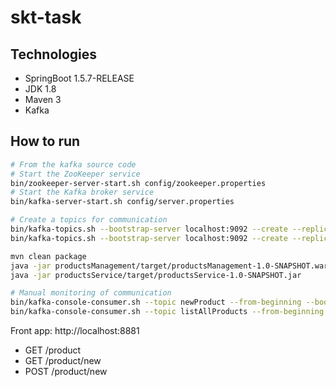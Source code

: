 # skt-task

## Technologies

- SpringBoot 1.5.7-RELEASE
- JDK 1.8
- Maven 3
- Kafka

## How to run
```bash
# From the kafka source code
# Start the ZooKeeper service
bin/zookeeper-server-start.sh config/zookeeper.properties
# Start the Kafka broker service
bin/kafka-server-start.sh config/server.properties

# Create a topics for communication
bin/kafka-topics.sh --bootstrap-server localhost:9092 --create --replication-factor 1 --partitions 1 --topic newProduct
bin/kafka-topics.sh --bootstrap-server localhost:9092 --create --replication-factor 1 --partitions 1 --topic listAllProducts

mvn clean package
java -jar productsManagement/target/productsManagement-1.0-SNAPSHOT.war
java -jar productsService/target/productsService-1.0-SNAPSHOT.jar 

# Manual monitoring of communication
bin/kafka-console-consumer.sh --topic newProduct --from-beginning --bootstrap-server localhost:9092
bin/kafka-console-consumer.sh --topic listAllProducts --from-beginning --bootstrap-server localhost:9092
```

Front app: http://localhost:8881
- GET  /product
- GET  /product/new
- POST /product/new


